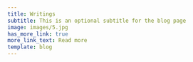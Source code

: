 ```yaml
---
title: Writings
subtitle: This is an optional subtitle for the blog page
image: images/5.jpg
has_more_link: true
more_link_text: Read more
template: blog
---
```

